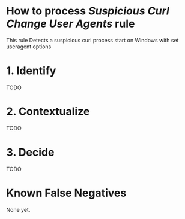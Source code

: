 # How to process *Suspicious Curl Change User Agents* rule
This rule Detects a suspicious curl process start on Windows with set useragent options

# 1. Identify
TODO

# 2. Contextualize
TODO

# 3. Decide
TODO

# Known False Negatives
None yet.

